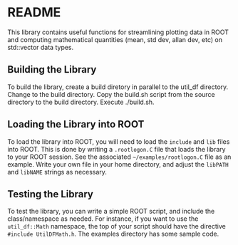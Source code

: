 # README

This library contains useful functions for streamlining plotting data in ROOT and computing 
mathematical quantities (mean, std dev, allan dev, etc) on std::vector data types.   

## Building the Library 

To build the library, create a build diretory in parallel to the util_df directory.  Change 
to the build directory.  Copy the build.sh script from the source directory to the build directory. 
Execute ./build.sh.   

## Loading the Library into ROOT 

To load the library into ROOT, you will need to load the `include` and `lib` files 
into ROOT.  This is done by writing a `.rootlogon.C` file that loads the library to your ROOT session. 
See the associated `~/examples/rootlogon.C` file as an example.  Write your own file in your 
home directory, and adjust the `libPATH` and `libNAME` strings as necessary.   

## Testing the Library

To test the library, you can write a simple ROOT script, and include the class/namespace 
as needed.  For instance, if you want to use the `util_df::Math` namespace, 
the top of your script should have the directive `#include UtilDFMath.h`.  The examples directory has 
some sample code. 
